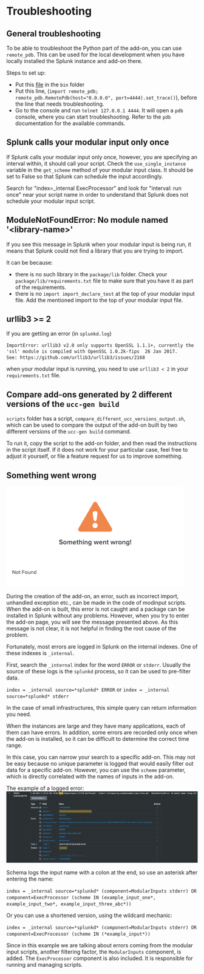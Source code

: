 # Troubleshooting

## General troubleshooting

To be able to troubleshoot the Python part of the add-on, you can use `remote_pdb`. This can be used for the local development when you have locally installed the Splunk instance and add-on there.

Steps to set up:

* Put this [file](https://github.com/ionelmc/python-remote-pdb/blob/master/src/remote_pdb.py) in the `bin` folder
* Put this line, (`import remote_pdb; remote_pdb.RemotePdb(host="0.0.0.0", port=4444).set_trace()`), before the line that needs troubleshooting.
* Go to the console and run `telnet 127.0.0.1 4444`. It will open a `pdb` console, where you can start troubleshooting. Refer to the `pdb` documentation for the available commands.

## Splunk calls your modular input only once

If Splunk calls your modular input only once, however, you are
specifying an interval within, it should call your script. Check the
`use_single_instance` variable in the `get_scheme` method of your modular
input class. It should be set to False so that Splunk can schedule the
input accordingly.

Search for "index=_internal ExecProcessor" and look for
"interval: run once" near your script name in order to understand that Splunk does not schedule your modular
input script.

## ModuleNotFoundError: No module named '<library-name\>'

If you see this message in Splunk when your modular input is being run, it means that Splunk could not find a library that you are trying to import.

It can be because:

* there is no such library in the `package/lib` folder. Check your `package/lib/requirements.txt` file to make sure that you have it as part of the requirements.
* there is no `import import_declare_test` at the top of your modular input file. Add the mentioned import to the top of your modular input file.

## urllib3 >= 2

If you are getting an error (in `splunkd.log`)

```
ImportError: urllib3 v2.0 only supports OpenSSL 1.1.1+, currently the 'ssl' module is compiled with OpenSSL 1.0.2k-fips  26 Jan 2017.
See: https://github.com/urllib3/urllib3/issues/2168
```

when your modular input is running, you need to use `urllib3 < 2` in your `requirements.txt` file.

## Compare add-ons generated by 2 different versions of the `ucc-gen build`

`scripts` folder has a script, `compare_different_ucc_versions_output.sh`, which
can be used to compare the output of the add-on built by two different versions of
the `ucc-gen build` command.

To run it, copy the script to the add-on folder, and then read the
instructions in the script itself. If it does not work for your particular case,
feel free to adjust it yourself, or file a feature request for us to improve
something.

## Something went wrong

![img.png](images/troubleshooting_input_error.png)

During the creation of the add-on, an error, such as incorrect import, unhandled exception etc., can be made in the code of modinput scripts.
When the add-on is built, this error is not caught and a package can be installed in Splunk without any problems. However, when you try to enter
the add-on page, you will see the message presented above. As this message is not
clear, it is not helpful in finding the root cause of the problem.

Fortunately, most errors are logged in Splunk on the internal indexes. One of these indexes is `_internal`.

First, search the `_internal` index for the word `ERROR` or `stderr`.
Usually the source of these logs is the `splunkd` process, so it can be used to pre-filter data.

`index = _internal source=*splunkd* ERROR` or `index = _internal source=*splunkd* stderr`

In the case of small infrastructures, this simple query can return information you need.

When the instances are large and they have many applications, each of them can have errors.
In addition, some errors are recorded only once when the add-on is installed, so it can be difficult to determine the correct time range.

In this case, you can narrow your search to a specific add-on. This may not be easy because no unique parameter is logged
that would easily filter out data for a specific add-on. However, you can use the `scheme` parameter, which is directly correlated with the names of inputs in the add-on.

The example of a logged error:
![img.png](images/troubleshooting_error_example.png)

Schema logs the input name with a colon at the end, so use an asterisk after entering the name:

`index = _internal source=*splunkd* (component=ModularInputs stderr) OR component=ExecProcessor (scheme IN (example_input_one*, example_input_two*, example_input_three_abc*))`

Or you can use a shortened version, using the wildcard mechanic:

`index = _internal source=*splunkd* (component=ModularInputs stderr) OR component=ExecProcessor (scheme IN (*example_input*))`

Since in this example we are talking about errors coming from the modular input scripts,
another filtering factor, the `ModularInputs` component, is added. The `ExecProcessor` component is also included. It is responsible for running and managing scripts.
